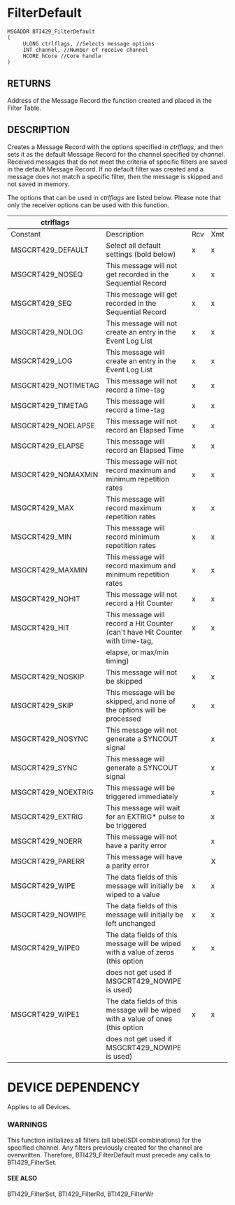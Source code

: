# **FilterDefault**

```
MSGADDR BTI429_FilterDefault
(
     ULONG ctrlflags, //Selects message options
     INT channel, //Number of receive channel
     HCORE hCore //Core handle
)
```
## **RETURNS**

Address of the Message Record the function created and placed in the Filter Table.

## **DESCRIPTION**

Creates a Message Record with the options specified in *ctrlflags*, and then sets it as the default Message Record for the channel specified by *channel*. Received messages that do not meet the criteria of specific filters are saved in the default Message Record. If no default filter was created and a message does not match a specific filter, then the message is skipped and not saved in memory.

The options that can be used in *ctrlflags* are listed below. Please note that only the receiver options can be used with this function.

| ctrlflags           |                                                                                  |     |     |
|---------------------|----------------------------------------------------------------------------------|-----|-----|
| Constant            | Description                                                                      | Rcv | Xmt |
| MSGCRT429_DEFAULT   | Select all default settings (bold below)                                         | x   | x   |
| MSGCRT429_NOSEQ     | This message will not get recorded in the Sequential Record                      | x   | x   |
| MSGCRT429_SEQ       | This message will get recorded in the Sequential Record                          | x   | x   |
| MSGCRT429_NOLOG     | This message will not create an entry in the Event Log List                      | x   | x   |
| MSGCRT429_LOG       | This message will create an entry in the Event Log List                          | x   | x   |
| MSGCRT429_NOTIMETAG | This message will not record a time-tag                                          | x   | x   |
| MSGCRT429_TIMETAG   | This message will record a time-tag                                              | x   | x   |
| MSGCRT429_NOELAPSE  | This message will not record an Elapsed Time                                     | x   | x   |
| MSGCRT429_ELAPSE    | This message will record an Elapsed Time                                         | x   | x   |
| MSGCRT429_NOMAXMIN  | This message will not record maximum and minimum repetition rates                | x   | x   |
| MSGCRT429_MAX       | This message will record maximum repetition rates                                | x   | x   |
| MSGCRT429_MIN       | This message will record minimum repetition rates                                | x   | x   |
| MSGCRT429_MAXMIN    | This message will record maximum and minimum repetition rates                    | x   | x   |
| MSGCRT429_NOHIT     | This message will not record a Hit Counter                                       | x   | x   |
| MSGCRT429_HIT       | This message will record a Hit Counter (can't have Hit Counter with time-tag,    | x   | x   |
|                     | elapse, or max/min timing)                                                       |     |     |
| MSGCRT429_NOSKIP    | This message will not be skipped                                                 | x   | x   |
| MSGCRT429_SKIP      | This message will be skipped, and none of the options will be processed          | x   | x   |
| MSGCRT429_NOSYNC    | This message will not generate a SYNCOUT signal                                  |     | x   |
| MSGCRT429_SYNC      | This message will generate a SYNCOUT signal                                      |     | x   |
| MSGCRT429_NOEXTRIG  | This message will be triggered immediately                                       |     | x   |
| MSGCRT429_EXTRIG    | This message will wait for an EXTRIG* pulse to be triggered                      |     | x   |
| MSGCRT429_NOERR     | This message will not have a parity error                                        |     | x   |
| MSGCRT429_PARERR    | This message will have a parity error                                            |     | X   |
| MSGCRT429_WIPE      | The data fields of this message will initially be wiped to a value               | x   | x   |
| MSGCRT429_NOWIPE    | The data fields of this message will initially be left unchanged                 | x   | x   |
| MSGCRT429_WIPE0     | The data fields of this message will be wiped with a value of zeros (this option | x   | x   |
|                     | does not get used if MSGCRT429_NOWIPE is used)                                   |     |     |
| MSGCRT429_WIPE1     | The data fields of this message will be wiped with a value of ones (this option  | x   | x   |
|                     | does not get used if MSGCRT429_NOWIPE is used)                                   |     |     |

# **DEVICE DEPENDENCY**

Applies to all Devices.

### **WARNINGS**

This function initializes all filters (all label/SDI combinations) for the specified channel. Any filters previously created for the channel are overwritten. Therefore, BTI429\_FilterDefault must precede any calls to BTI429\_FilterSet.

#### **SEE ALSO**

BTI429\_FilterSet, BTI429\_FilterRd, BTI429\_FilterWr